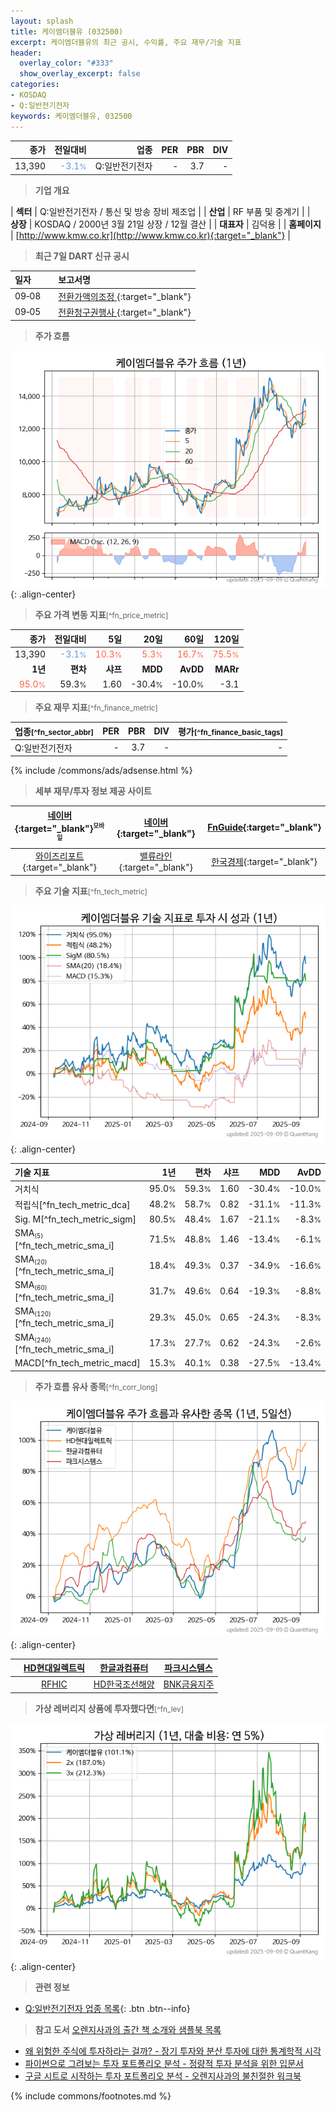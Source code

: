 ```yaml
---
layout: splash
title: 케이엠더블유 (032500)
excerpt: 케이엠더블유의 최근 공시, 수익률, 주요 재무/기술 지표
header:
  overlay_color: "#333"
  show_overlay_excerpt: false
categories:
- KOSDAQ
- Q:일반전기전자
keywords: 케이엠더블유, 032500
---
```


| **종가** | **전일대비** | **업종** | **PER** | **PBR** | **DIV** |
| -------: | -----------: | -------: | ------: | ------: | ------: |
| 13,390 | <span style="color: cornflowerblue">-3.1<small>%</small></span> | Q:일반전기전자 | - | 3.7 | - |

<!-- more -->


> **기업 개요**<a id="company"></a>

| <span style="white-space:nowrap;">**섹터**</span> | Q:일반전기전자 / 통신 및 방송 장비 제조업 |
| <span style="white-space:nowrap;">**산업**</span> | RF 부품 및 중계기 |
| <span style="white-space:nowrap;">**상장**</span> | KOSDAQ / 2000년 3월 21일 상장 / 12월 결산 |
| <span style="white-space:nowrap;">**대표자**</span> | 김덕용 |
| <span style="white-space:nowrap;">**홈페이지**</span> | [http://www.kmw.co.kr](http://www.kmw.co.kr){:target="_blank"} |


> **최근 7일 DART 신규 공시**<a id="dart"></a>

| **일자** |      | **보고서명** |
| :------- | :--- | :----------- |
| 09&#x2011;08 | | [전환가액의조정              ](https://dart.fss.or.kr/dsaf001/main.do?rcpNo=20250908900168){:target="_blank"} |
| 09&#x2011;05 | | [전환청구권행사              ](https://dart.fss.or.kr/dsaf001/main.do?rcpNo=20250905900511){:target="_blank"} |


> **주가 흐름**<a id="price"></a>

![032500](/stock/images/032500.png){: .align-center}


> **주요 가격 변동 지표**<small>[^fn_price_metric]</small>

| **종가** | **전일대비** | **5일** | **20일** | **60일** | **120일** |
| -------: | -----------: | ------: | -------: | -------: | --------: |
| 13,390 | <span style="color: cornflowerblue">-3.1<small>%</small></span> | <span style="color: tomato">10.3<small>%</small></span> | <span style="color: tomato">5.3<small>%</small></span> | <span style="color: tomato">16.7<small>%</small></span> | <span style="color: tomato">75.5<small>%</small></span> |
| **1년** | **편차** | **샤프** | **MDD** | **AvDD** | **MARr** |
| <span style="color: tomato">95.0<small>%</small></span> | 59.3<small>%</small> | 1.60 | -30.4<small>%</small> | -10.0<small>%</small> | -3.1 |


> **주요 재무 지표**<small>[^fn_finance_metric]</small>

| **업종**<small>[^fn_sector_abbr]</small> | **PER** | **PBR** | **DIV** | **평가**<small>[^fn_finance_basic_tags]</small> |
| :--------------------------------------- | ------: | ------: | ------: | ----------------------------------------------: |
| Q:일반전기전자 | - | 3.7 | - | - |



{% include /commons/ads/adsense.html %}

> **세부 재무/투자 정보 제공 사이트**

| [네이버](https://m.stock.naver.com/domestic/stock/032500/finance/summary){:target="_blank"}<sup><small>모바일</small></sup> | [네이버](https://finance.naver.com/item/coinfo.naver?code=032500){:target="_blank"} | [FnGuide](https://comp.fnguide.com/SVO2/ASP/SVD_Invest.asp?gicode=A032500&MenuYn=Y){:target="_blank"} |
| :---: | :---: | :---: |
| [와이즈리포트](https://comp.wisereport.co.kr/company/c1040001.aspx?cmp_cd=032500){:target="_blank"} | [밸류라인](https://www.valueline.co.kr/finance/summary/032500){:target="_blank"} | [한국경제](https://markets.hankyung.com/stock/032500/financial-summary){:target="_blank"} |


> **주요 기술 지표**<small>[^fn_tech_metric]</small>


![032500](/stock/images/032500_tech.png){: .align-center}

| **기술 지표** | **1년** | **편차** | **샤프** | **MDD** | **AvDD** |
| :------------ | ------: | -----------: | -------: | ------: | -------: |
| 거치식 | 95.0<small>%</small> | 59.3<small>%</small> | 1.60 | -30.4<small>%</small> | -10.0<small>%</small> |
| 적립식[^fn_tech_metric_dca] | 48.2<small>%</small> | 58.7<small>%</small> | 0.82 | -31.1<small>%</small> | -11.3<small>%</small> |
| Sig. M[^fn_tech_metric_sigm] | 80.5<small>%</small> | 48.4<small>%</small> | 1.67 | -21.1<small>%</small> | -8.3<small>%</small> |
| SMA<small><sub>(5)</sub></small>[^fn_tech_metric_sma_i] | 71.5<small>%</small> | 48.8<small>%</small> | 1.46 | -13.4<small>%</small> | -6.1<small>%</small> |
| SMA<small><sub>(20)</sub></small>[^fn_tech_metric_sma_i] | 18.4<small>%</small> | 49.3<small>%</small> | 0.37 | -34.9<small>%</small> | -16.6<small>%</small> |
| SMA<small><sub>(60)</sub></small>[^fn_tech_metric_sma_i] | 31.7<small>%</small> | 49.6<small>%</small> | 0.64 | -19.3<small>%</small> | -8.8<small>%</small> |
| SMA<small><sub>(120)</sub></small>[^fn_tech_metric_sma_i] | 29.3<small>%</small> | 45.0<small>%</small> | 0.65 | -24.3<small>%</small> | -8.3<small>%</small> |
| SMA<small><sub>(240)</sub></small>[^fn_tech_metric_sma_i] | 17.3<small>%</small> | 27.7<small>%</small> | 0.62 | -24.3<small>%</small> | -2.6<small>%</small> |
| MACD[^fn_tech_metric_macd] | 15.3<small>%</small> | 40.1<small>%</small> | 0.38 | -27.5<small>%</small> | -13.4<small>%</small> |


> **주가 흐름 유사 종목**<a id="corr"></a><small>[^fn_corr_long]</small>

![032500](/stock/images/032500_corr.png){: .align-center}

|       | [HD현대일렉트릭](/267260/) | [한글과컴퓨터](/030520/) | [파크시스템스](/140860/) |
| :---: | :------------------------------------: | :------------------------------------: | :------------------------------------: |
|       | [RFHIC](/218410/) | [HD한국조선해양](/009540/) | [BNK금융지주](/138930/) |


> **가상 레버리지 상품에 투자했다면**<a id="2x"></a><small>[^fn_lev]</small>

![032500](/stock/images/032500_2x.png){: .align-center}


> **관련 정보**

- [Q:일반전기전자 업종 목록](/stats/sector/kosdaq_업종_일반전기전자_종목/){: .btn .btn--info}

> **참고 도서** [오렌지사과의 출간 책 소개와 샘플북 목록](https://kongdori.tistory.com/691)

- [왜 위험한 주식에 투자하라는 걸까? - 장기 투자와 분산 투자에 대한 통계학적 시각](https://kongdori.tistory.com/421)
- [파이썬으로 그려보는 투자 포트폴리오 분석  - 정량적 투자 분석을 위한 입문서](https://kongdori.tistory.com/643)
- [구글 시트로 시작하는 투자 포트폴리오 분석 - 오렌지사과의 불친절한 워크북](https://kongdori.tistory.com/449)


{% include commons/footnotes.md %}